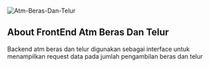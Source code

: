 ![Atm-Beras-Dan-Telur](https://user-images.githubusercontent.com/38209592/137625212-0ae7e494-e169-4ad0-84b7-f4b7566937dc.png)

## About FrontEnd Atm Beras Dan Telur

Backend atm beras dan telur digunakan sebagai interface untuk menampilkan request data pada jumlah pengambilan beras dan telur 
